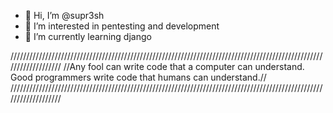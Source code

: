 - 👋 Hi, I’m @supr3sh
- 👀 I’m interested in pentesting and development
- 🌱 I’m currently learning django

///////////////////////////////////////////////////////////////////////////////////////////////////////////////////
//Any fool can write code that a computer can understand. Good programmers write code that humans can understand.//
///////////////////////////////////////////////////////////////////////////////////////////////////////////////////

<!---
supr3sh/supr3sh is a ✨ special ✨ repository because its `README.md` (this file) appears on your GitHub profile.
You can click the Preview link to take a look at your changes.
--->
